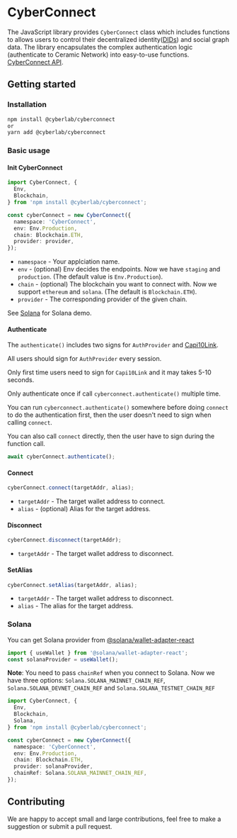 # CyberConnect

The JavaScript library provides `CyberConnect` class which includes functions to allows users to control their decentralized identity([DIDs](https://www.w3.org/TR/did-core/)) and social graph data. The library encapsulates the complex authentication logic (authenticate to Ceramic Network) into easy-to-use functions.
[CyberConnect API](https://docs.cyberconnect.me/connect-and-disconnect).

## Getting started

### Installation

```sh
npm install @cyberlab/cyberconnect
or
yarn add @cyberlab/cyberconnect
```

### Basic usage

#### Init CyberConnect

```ts
import CyberConnect, {
  Env,
  Blockchain,
} from 'npm install @cyberlab/cyberconnect';

const cyberConnect = new CyberConnect({
  namespace: 'CyberConnect',
  env: Env.Production,
  chain: Blockchain.ETH,
  provider: provider,
});
```

- `namespace` - Your applciation name.
- `env` - (optional) Env decides the endpoints. Now we have `staging` and `production`. (The default value is `Env.Production`).
- `chain` - (optional) The blockchain you want to connect with. Now we support `ethereum` and `solana`. (The default is `Blockchain.ETH`).
- `provider` - The corresponding provider of the given chain.

See [Solana](#Solana) for Solana demo.

#### Authenticate

The `authenticate()` includes two signs for `AuthProvider` and [Capi10Link]("https://developers.ceramic.network/streamtypes/caip-10-link/api/").

All users should sign for `AuthProvider` every session.

Only first time users need to sign for `Capi10Link` and it may takes 5-10 seconds.

Only authenticate once if call `cyberconnect.authenticate()` multiple time.

You can run `cyberconnect.authenticate()` somewhere before doing `connect` to do the authentication first, then the user doesn't need to sign when calling `connect`. 

You can also call `connect` directly, then the user have to sign during the function call.

```ts
await cyberConnect.authenticate();
```

#### Connect

```ts
cyberConnect.connect(targetAddr, alias);
```

- `targetAddr` - The target wallet address to connect.
- `alias` - (optional) Alias for the target address.

#### Disconnect

```ts
cyberConnect.disconnect(targetAddr);
```

- `targetAddr` - The target wallet address to disconnect.

#### SetAlias

```ts
cyberConnect.setAlias(targetAddr, alias);
```

- `targetAddr` - The target wallet address to disconnect.
- `alias` - The alias for the target address.

### Solana

You can get Solana provider from [@solana/wallet-adapter-react]('https://github.com/solana-labs/wallet-adapter)

```ts
import { useWallet } from '@solana/wallet-adapter-react';
const solanaProvider = useWallet();
```

<b>Note</b>: You need to pass `chainRef` when you connect to Solana. Now we have three options: `Solana.SOLANA_MAINNET_CHAIN_REF`, `Solana.SOLANA_DEVNET_CHAIN_REF` and `Solana.SOLANA_TESTNET_CHAIN_REF`

```ts
import CyberConnect, {
  Env,
  Blockchain,
  Solana,
} from 'npm install @cyberlab/cyberconnect';

const cyberConnect = new CyberConnect({
  namespace: 'CyberConnect',
  env: Env.Production,
  chain: Blockchain.ETH,
  provider: solanaProvider,
  chainRef: Solana.SOLANA_MAINNET_CHAIN_REF,
});
```

## Contributing

We are happy to accept small and large contributions, feel free to make a suggestion or submit a pull request.
